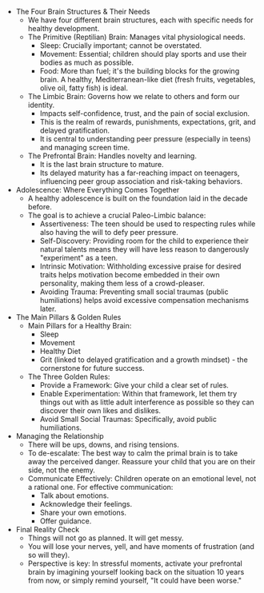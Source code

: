 - The Four Brain Structures & Their Needs
    - We have four different brain structures, each with specific needs for healthy development.
    - The Primitive (Reptilian) Brain: Manages vital physiological needs.
        - Sleep: Crucially important; cannot be overstated.
        - Movement: Essential; children should play sports and use their bodies as much as possible.
        - Food: More than fuel; it's the building blocks for the growing brain. A healthy, Mediterranean-like diet (fresh fruits, vegetables, olive oil, fatty fish) is ideal.
    - The Limbic Brain: Governs how we relate to others and form our identity.
        - Impacts self-confidence, trust, and the pain of social exclusion.
        - This is the realm of rewards, punishments, expectations, grit, and delayed gratification.
        - It is central to understanding peer pressure (especially in teens) and managing screen time.
    - The Prefrontal Brain: Handles novelty and learning.
        - It is the last brain structure to mature.
        - Its delayed maturity has a far-reaching impact on teenagers, influencing peer group association and risk-taking behaviors.
- Adolescence: Where Everything Comes Together
    - A healthy adolescence is built on the foundation laid in the decade before.
    - The goal is to achieve a crucial Paleo-Limbic balance:
        - Assertiveness: The teen should be used to respecting rules while also having the will to defy peer pressure.
        - Self-Discovery: Providing room for the child to experience their natural talents means they will have less reason to dangerously "experiment" as a teen.
        - Intrinsic Motivation: Withholding excessive praise for desired traits helps motivation become embedded in their own personality, making them less of a crowd-pleaser.
        - Avoiding Trauma: Preventing small social traumas (public humiliations) helps avoid excessive compensation mechanisms later.
- The Main Pillars & Golden Rules
    - Main Pillars for a Healthy Brain:
        - Sleep
        - Movement
        - Healthy Diet
        - Grit (linked to delayed gratification and a growth mindset) - the cornerstone for future success.
    - The Three Golden Rules:
        - Provide a Framework: Give your child a clear set of rules.
        - Enable Experimentation: Within that framework, let them try things out with as little adult interference as possible so they can discover their own likes and dislikes.
        - Avoid Small Social Traumas: Specifically, avoid public humiliations.
- Managing the Relationship
    - There will be ups, downs, and rising tensions.
    - To de-escalate: The best way to calm the primal brain is to take away the perceived danger. Reassure your child that you are on their side, not the enemy.
    - Communicate Effectively: Children operate on an emotional level, not a rational one. For effective communication:
        - Talk about emotions.
        - Acknowledge their feelings.
        - Share your own emotions.
        - Offer guidance.
- Final Reality Check
    - Things will not go as planned. It will get messy.
    - You will lose your nerves, yell, and have moments of frustration (and so will they).
    - Perspective is key: In stressful moments, activate your prefrontal brain by imagining yourself looking back on the situation 10 years from now, or simply remind yourself, "It could have been worse."
